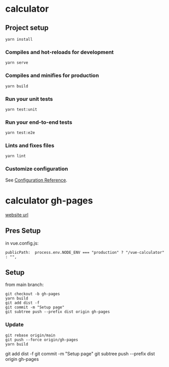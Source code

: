 # calculator

## Project setup
```
yarn install
```

### Compiles and hot-reloads for development
```
yarn serve
```

### Compiles and minifies for production
```
yarn build
```

### Run your unit tests
```
yarn test:unit
```

### Run your end-to-end tests
```
yarn test:e2e
```

### Lints and fixes files
```
yarn lint
```

### Customize configuration
See [Configuration Reference](https://cli.vuejs.org/config/).

# calculator gh-pages
[website url](https://alesm0101.github.io/vue-calculator/)

## Pres Setup
in vue.config.js:
```
publicPath:  process.env.NODE_ENV === "production" ? "/vue-calculator" : "",
```

## Setup
from main branch:
```
git checkout -b gh-pages
yarn build
git add dist -f
git commit -m "Setup page"
git subtree push --prefix dist origin gh-pages
```

### Update
```
git rebase origin/main
git push --force origin/gh-pages
yarn build
```
git add dist -f
git commit -m "Setup page"
git subtree push --prefix dist origin gh-pages
```

